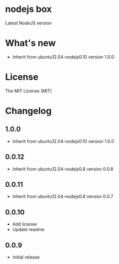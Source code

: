 # nodejs box

Latest NodeJS version

# What's new

- Inherit from ubuntu12.04-nodejs0.10 version 1.0.0

# License

The MIT License (MIT)

# Changelog

## 1.0.0

- Inherit from ubuntu12.04-nodejs0.10 version 1.0.0

## 0.0.12

- Inherit from ubuntu12.04-nodejs0.8 version 0.0.8

## 0.0.11

- Inherit from ubuntu12.04-nodejs0.8 version 0.0.7

## 0.0.10

- Add license
- Update readme

## 0.0.9

- Initial release
